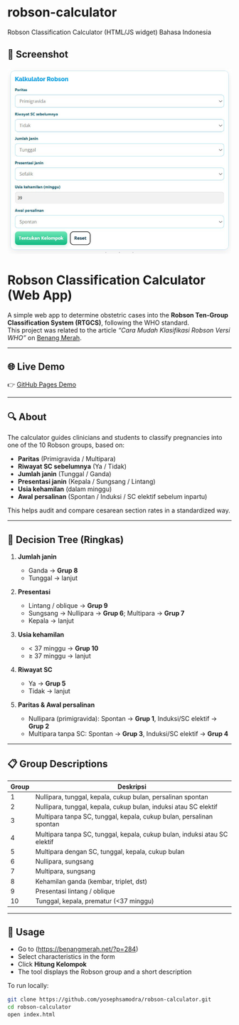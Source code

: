 # robson-calculator
Robson Classification Calculator (HTML/JS widget) Bahasa Indonesia

## 📸 Screenshot
![Robson Calculator Screenshot](screenshot.png)

# Robson Classification Calculator (Web App)

A simple web app to determine obstetric cases into the **Robson Ten-Group Classification System (RTGCS)**, following the WHO standard.  
This project was related to the article *“Cara Mudah Klasifikasi Robson Versi WHO”* on [Benang Merah](https://benangmerah.net/?p=284).

---

## 🌐 Live Demo
👉 [GitHub Pages Demo](https://yosephsamodra.github.io/robson-calculator/)

---

## 🔍 About

The calculator guides clinicians and students to classify pregnancies into one of the 10 Robson groups, based on:

- **Paritas** (Primigravida / Multipara)  
- **Riwayat SC sebelumnya** (Ya / Tidak)  
- **Jumlah janin** (Tunggal / Ganda)  
- **Presentasi janin** (Kepala / Sungsang / Lintang)  
- **Usia kehamilan** (dalam minggu)  
- **Awal persalinan** (Spontan / Induksi / SC elektif sebelum inpartu)  

This helps audit and compare cesarean section rates in a standardized way.

---

## 🧮 Decision Tree (Ringkas)

1. **Jumlah janin**  
   - Ganda → **Grup 8**  
   - Tunggal → lanjut  

2. **Presentasi**  
   - Lintang / oblique → **Grup 9**  
   - Sungsang → Nullipara → **Grup 6**; Multipara → **Grup 7**  
   - Kepala → lanjut  

3. **Usia kehamilan**  
   - < 37 minggu → **Grup 10**  
   - ≥ 37 minggu → lanjut  

4. **Riwayat SC**  
   - Ya → **Grup 5**  
   - Tidak → lanjut  

5. **Paritas & Awal persalinan**  
   - Nullipara (primigravida): Spontan → **Grup 1**, Induksi/SC elektif → **Grup 2**  
   - Multipara tanpa SC: Spontan → **Grup 3**, Induksi/SC elektif → **Grup 4**

---

## 📋 Group Descriptions

| Group | Deskripsi                                                                 |
|-------|---------------------------------------------------------------------------|
| 1     | Nullipara, tunggal, kepala, cukup bulan, persalinan spontan               |
| 2     | Nullipara, tunggal, kepala, cukup bulan, induksi atau SC elektif          |
| 3     | Multipara tanpa SC, tunggal, kepala, cukup bulan, persalinan spontan      |
| 4     | Multipara tanpa SC, tunggal, kepala, cukup bulan, induksi atau SC elektif |
| 5     | Multipara dengan SC, tunggal, kepala, cukup bulan                         |
| 6     | Nullipara, sungsang                                                       |
| 7     | Multipara, sungsang                                                       |
| 8     | Kehamilan ganda (kembar, triplet, dst)                                    |
| 9     | Presentasi lintang / oblique                                              |
| 10    | Tunggal, kepala, prematur (<37 minggu)                                    |

---

## 🚀 Usage

- Go to (https://benangmerah.net/?p=284)  
- Select characteristics in the form  
- Click **Hitung Kelompok**  
- The tool displays the Robson group and a short description  

To run locally:
```bash
git clone https://github.com/yosephsamodra/robson-calculator.git
cd robson-calculator
open index.html
